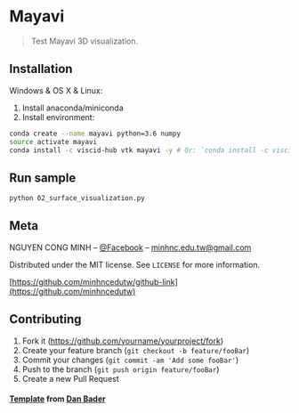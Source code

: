 # Mayavi
> Test Mayavi 3D visualization.



## Installation

Windows & OS X & Linux:
1. Install anaconda/miniconda
2. Install environment:

```sh
conda create --name mayavi python=3.6 numpy
source activate mayavi
conda install -c viscid-hub vtk mayavi -y # Or: `conda install -c viscid-hub vtk mayavi -y`
```

## Run sample
```sh
python 02_surface_visualization.py
```

## Meta

NGUYEN CONG MINH – [@Facebook](https://www.facebook.com/minhnc.social) – minhnc.edu.tw@gmail.com

Distributed under the MIT license. See ``LICENSE`` for more information.

[https://github.com/minhncedutw/github-link](https://github.com/minhncedutw)

## Contributing

1. Fork it (<https://github.com/yourname/yourproject/fork>)
2. Create your feature branch (`git checkout -b feature/fooBar`)
3. Commit your changes (`git commit -am 'Add some fooBar'`)
4. Push to the branch (`git push origin feature/fooBar`)
5. Create a new Pull Request

#### [Template](https://github.com/dbader/readme-template) from [Dan Bader](https://dbader.org/blog/write-a-great-readme-for-your-github-project)

